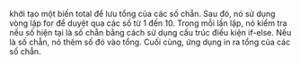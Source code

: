 khởi tạo một biến total để lưu tổng của các số chẵn. Sau đó, nó sử dụng vòng lặp for để duyệt qua các số từ 1 đến 10. Trong mỗi lần lặp, nó kiểm tra nếu số hiện tại là số chẵn bằng cách sử dụng cấu trúc điều kiện if-else. Nếu là số chẵn, nó thêm số đó vào tổng. Cuối cùng, ứng dụng in ra tổng của các số chẵn.